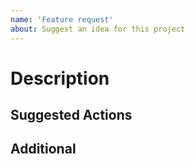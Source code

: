 ```yaml
---
name: 'Feature request'
about: Suggest an idea for this project
---
```


# Description



## Suggested Actions



## Additional


